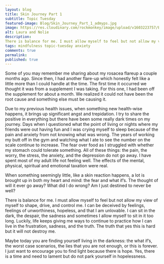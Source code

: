 ```yaml
---
layout: blog
title: Skin Journey Part 1
subtitle: Topic Tuesday
featured-image: Blog/Skin_Journey_Part_1_admyps.jpg
image: https://res.cloudinary.com/rockmonkey/image/upload/v1603223757/Blog/Skin_Journey_Part_1_admyps.jpg
alt: Laura and Nolie
description:
There is balance for me. I must allow myself to feel but not allow my view of myself to shape, drive, and control me.
tags: mindfulness topic-tuesday anxiety
comments: true
permalink:
published: true
---
```

Some of you may remember me sharing about my rosacea flareup a couple months ago. Since then, I had another flare-up which honestly felt like a little more than I could handle at the time. The first time it occurred we thought it was from a supplement I was taking. For this one, I had been off the supplement for about a month. We realized it could not have been the root cause and something else must be causing it.

Due to my previous health issues, when something new health-wise happens, it brings up significant angst and trepidation. I try to share the positive in everything but there have been some really dark times on my journey. Days when I questioned what the point of living or nights where my friends were out having fun and I was crying myself to sleep because of the pain and anxiety from not knowing what was wrong. The years of working my butt off in the gym and watching what I ate to see the number on the scale continue to increase. The fear over food as I struggled with whether my stomach could tolerate something. All of these things: the pain, the worry, the stress, the anxiety, and the depression do not go away. I have spent most of my adult life not feeling well. The effects of the mental, physical, spiritual and emotional taxation were real.

When something seemingly little, like a skin reaction happens, a lot is brought up in both my heart and mind: the fear and what if’s. The thought of will it ever go away? What did I do wrong? Am I just destined to never be well?

There is balance for me. I must allow myself to feel but not allow my view of myself to shape, drive, and control me. I can be deceived by feelings, feelings of unworthiness, hopeless, and that I am unlovable. I can sit in the dark, the despair, the sadness and sometimes I allow myself to sit in it too long. Luckily, life keeps giving me ways to continue to practice how I can live in the frustration, sadness, and the truth. The truth that yes this is hard but it will not destroy me.

Maybe today you are finding yourself living in the darkness: the what if’s, the worst case scenarios, the lies that you are not enough, or this is forever. I just want to encourage you to find light because there is hope. Yes, there is a time and need to lament but do not park yourself in hopelessness.
